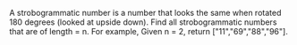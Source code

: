 A strobogrammatic number is a number that looks the same when rotated 180 degrees (looked at upside down).
Find all strobogrammatic numbers that are of length = n.
For example, Given n = 2, return ["11","69","88","96"].
